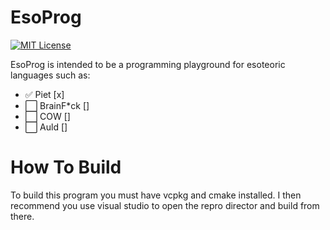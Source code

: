# EsoProg
[![MIT License](https://img.shields.io/badge/license-MIT-blue.svg?style=flat)](http://choosealicense.com/licenses/mit/)

EsoProg is intended to be a programming playground for esoteoric languages such as:

- :white_check_mark: Piet [x]
- :white_large_square: BrainF*ck []
- :white_large_square: COW []
- :white_large_square: Auld []

# How To Build
To build this program you must have vcpkg and cmake installed.
I then recommend you use visual studio to open the repro director and build from there.